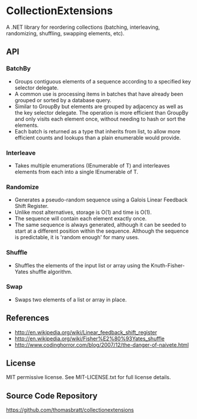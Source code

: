 CollectionExtensions
====================

A .NET library for reordering collections (batching, interleaving, randomizing,
shuffling, swapping elements, etc).

API
---

### BatchBy ###

* Groups contiguous elements of a sequence according to a specified key
  selector delegate.
* A common use is processing items in batches that have already been grouped or
  sorted by a database query.
* Similar to GroupBy but elements are grouped by adjacency as well as the
  key selector delegate. The operation is more efficient than GroupBy and
  only visits each element once, without needing to hash or sort the elements.
* Each batch is returned as a type that inherits from list, to allow more
  efficient counts and lookups than a plain enumerable would provide.
   
### Interleave ###

* Takes multiple enumerations (IEnumerable of T) and interleaves elements from
  each into a single IEnumerable of T.
  
### Randomize ###

* Generates a pseudo-random sequence using a Galois Linear Feedback
  Shift Register.
* Unlike most alternatives, storage is O(1) and time is O(1).
* The sequence will contain each element exactly once.
* The same sequence is always generated, although it can
  be seeded to start at a different position within the sequence. Although the
  sequence is predictable, it is 'random enough' for many uses.
  
### Shuffle ###

* Shuffles the elements of the input list or array using the
  Knuth-Fisher-Yates shuffle algorithm.
  
### Swap ###
        
* Swaps two elements of a list or array in place.
        
References
----------

* http://en.wikipedia.org/wiki/Linear_feedback_shift_register
* http://en.wikipedia.org/wiki/Fisher%E2%80%93Yates_shuffle
* http://www.codinghorror.com/blog/2007/12/the-danger-of-naivete.html

License
-------

MIT permissive license. See MIT-LICENSE.txt for full license details.     
     
Source Code Repository
----------------------
 
https://github.com/thomasbratt/collectionextensions
